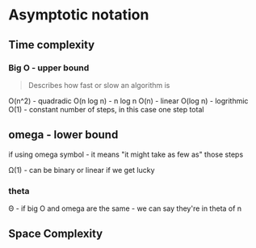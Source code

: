 # Asymptotic notation

## Time complexity

### Big O - upper bound

> Describes how fast or slow an algorithm is

O(n^2) - quadradic
O(n log n) - n log n
O(n) - linear
O(log n) - logrithmic
O(1) - constant number of steps, in this case one step total

## omega - lower bound

if using omega symbol - it means "it might take as few as" those steps

Ω(1) - can be binary or linear if we get lucky

### theta

Θ - if big O and omega are the same - we can say they're in theta of n

## Space Complexity
